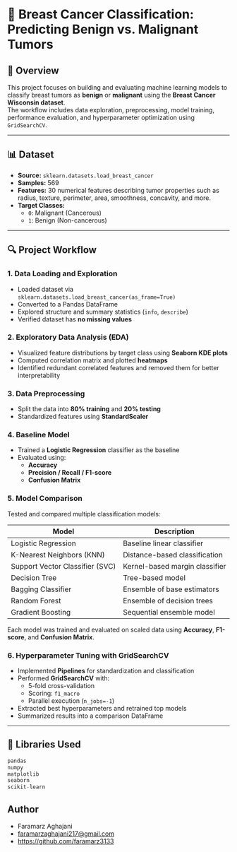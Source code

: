 # 🧠 Breast Cancer Classification: Predicting Benign vs. Malignant Tumors

## 📘 Overview
This project focuses on building and evaluating machine learning models to classify breast tumors as **benign** or **malignant** using the **Breast Cancer Wisconsin dataset**.  
The workflow includes data exploration, preprocessing, model training, performance evaluation, and hyperparameter optimization using `GridSearchCV`.

---

## 📊 Dataset
- **Source:** `sklearn.datasets.load_breast_cancer`
- **Samples:** 569
- **Features:** 30 numerical features describing tumor properties such as radius, texture, perimeter, area, smoothness, concavity, and more.
- **Target Classes:**
  - `0`: Malignant (Cancerous)
  - `1`: Benign (Non-cancerous)

---

## 🔍 Project Workflow

### 1. Data Loading and Exploration
- Loaded dataset via `sklearn.datasets.load_breast_cancer(as_frame=True)`
- Converted to a Pandas DataFrame
- Explored structure and summary statistics (`info`, `describe`)
- Verified dataset has **no missing values**

### 2. Exploratory Data Analysis (EDA)
- Visualized feature distributions by target class using **Seaborn KDE plots**
- Computed correlation matrix and plotted **heatmaps**
- Identified redundant correlated features and removed them for better interpretability

### 3. Data Preprocessing
- Split the data into **80% training** and **20% testing**
- Standardized features using **StandardScaler**

### 4. Baseline Model
- Trained a **Logistic Regression** classifier as the baseline
- Evaluated using:
  - **Accuracy**
  - **Precision / Recall / F1-score**
  - **Confusion Matrix**

### 5. Model Comparison
Tested and compared multiple classification models:

| Model | Description |
|--------|-------------|
| Logistic Regression | Baseline linear classifier |
| K-Nearest Neighbors (KNN) | Distance-based classification |
| Support Vector Classifier (SVC) | Kernel-based margin classifier |
| Decision Tree | Tree-based model |
| Bagging Classifier | Ensemble of base estimators |
| Random Forest | Ensemble of decision trees |
| Gradient Boosting | Sequential ensemble model |

Each model was trained and evaluated on scaled data using **Accuracy**, **F1-score**, and **Confusion Matrix**.

### 6. Hyperparameter Tuning with GridSearchCV
- Implemented **Pipelines** for standardization and classification
- Performed **GridSearchCV** with:
  - 5-fold cross-validation
  - Scoring: `f1_macro`
  - Parallel execution (`n_jobs=-1`)
- Extracted best hyperparameters and retrained top models
- Summarized results into a comparison DataFrame

---

## 🧩 Libraries Used
```python
pandas
numpy
matplotlib
seaborn
scikit-learn
```


## Author
- Faramarz Aghajani
- faramarzaghajani217@gmail.com
- https://github.com/faramarz3133
